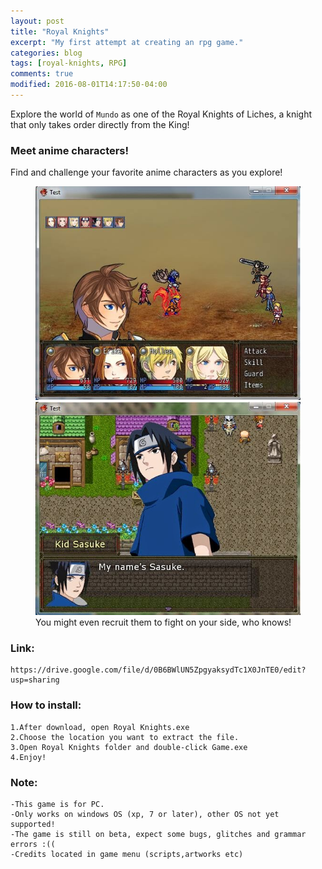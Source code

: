 ```yaml
---
layout: post
title: "Royal Knights"
excerpt: "My first attempt at creating an rpg game."
categories: blog
tags: [royal-knights, RPG]
comments: true
modified: 2016-08-01T14:17:50-04:00
---
```


Explore the world of `Mundo` as one of the Royal Knights of Liches, a knight that only takes order directly from the King! 

### Meet anime characters!

Find and challenge your favorite anime characters as you explore!


<figure class="half">
	<a href="/images/Royal1.jpg"><img src="/images/Royal1.jpg" alt="image"></a>
	<a href="/images/Royal2.jpg"><img src="/images/Royal2.jpg" alt="image"></a>
	<figcaption>You might even recruit them to fight on your side, who knows!</figcaption>
</figure>

### Link:
	https://drive.google.com/file/d/0B6BWlUN5ZpgyaksydTc1X0JnTE0/edit?usp=sharing

### How to install:
	1.After download, open Royal Knights.exe 
	2.Choose the location you want to extract the file. 
	3.Open Royal Knights folder and double-click Game.exe
	4.Enjoy! 

### Note:
	-This game is for PC.
	-Only works on windows OS (xp, 7 or later), other OS not yet supported! 
	-The game is still on beta, expect some bugs, glitches and grammar errors :((
	-Credits located in game menu (scripts,artworks etc)